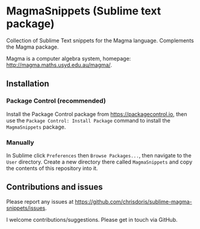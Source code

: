 # MagmaSnippets (Sublime text package)
Collection of Sublime Text snippets for the Magma language. Complements the Magma package.

Magma is a computer algebra system, homepage: http://magma.maths.usyd.edu.au/magma/.

## Installation

### Package Control (recommended)
Install the Package Control package from https://packagecontrol.io, then use the `Package Control: Install Package` command to install the `MagmaSnippets` package.

### Manually
In Sublime click `Preferences` then `Browse Packages...`, then navigate to the `User` directory. Create a new directory there called `MagmaSnippets` and copy the contents of this repository into it.

## Contributions and issues

Please report any issues at https://github.com/chrisdoris/sublime-magma-snippets/issues.

I welcome contributions/suggestions. Please get in touch via GitHub.
